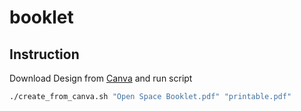 # booklet

## Instruction

Download Design from [Canva](https://www.canva.com/design/DAF7od8qAZU/kZDD05KbsTPgbvvaQxrWdA/edit) and run script

```bash
./create_from_canva.sh "Open Space Booklet.pdf" "printable.pdf"
```
